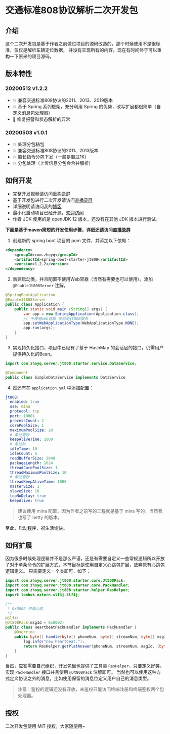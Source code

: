 # 交通标准808协议解析二次开发包

## 介绍

这个二次开发包是基于作者之前做过项目的源码改造的，那个时候使用不是很标准，仅仅是解析车辆定位数据，
并没有实现所有的内容。现在有时间终于可以重构一下原来的项目源码。

## 版本特性

### 20200512 v1.2.2

- :boom: 兼容交通标准808协议的2011、2013、2019版本
- :boom: 基于 Spring 系列框架，充分利用 Spring 的优势，改写扩展都很简单（自定义消息包处理器）
- :anger: 修复报警和状态解析的异常

### 20200503 v1.0.1

- :boom: 处理分包粘包
- :boom: 兼容交通标准808协议的2011、2013版本
- :boom: 超长指令分包下发（一般是超过1K）
- :boom: 分包处理（上传信息分包会合并解析）

## 如何开发

- 完整开发视频请访问[重构录屏](https://space.bilibili.com/37839961)
- 基于开发包进行二次开发请访问[直播录屏](https://www.bilibili.com/video/BV1cg4y167jW/)
- 详细说明请访问我的[博客](https://www.zhoyq.com/2020/05/30/%E8%BD%A6%E8%81%94%E7%BD%91/%E3%80%90JT808%E3%80%91Spring%20Boot%20Stater%20Jt808%20%E7%AE%80%E5%8D%95%E6%BA%90%E7%A0%81%E8%A7%A3%E8%AF%BB/)
- 最小化启动项目已经开源，[欢迎访问](https://github.com/zhoyq/jt808-server-starter)
- 作者 JDK 使用的是 openJDK 12 版本，还没有在其他 JDK 版本进行测试。

**下面是基于maven简短的开发使用步骤，详细还请访问[直播录屏](https://www.bilibili.com/video/BV1cg4y167jW/)**

1. 创建新的 spring boot 项目的 pom 文件，并添加以下依赖：

```xml
<dependency>
    <groupId>com.zhoyq</groupId>
    <artifactId>spring-boot-starter-jt808</artifactId>
    <version>1.2.2</version>
</dependency>
```

2. 新建启动类，并且配置不使用Web容器（当然有需要也可以使用）。添加 `@EnableJt808Server` 注解。

```java
@SpringBootApplication
@EnableJt808Server
public class Application {
    public static void main (String[] args) {
        var app = new SpringApplication(Application.class);
        // 不使用web容器 仅启动jt808服务
        app.setWebApplicationType(WebApplicationType.NONE);
        app.run(args);
    }
}
```

3. 实现持久化接口，项目中已经有了基于 HashMap 的会话层的接口，仍需用户提供持久化的Bean。

```java
import com.zhoyq.server.jt808.starter.service.DataService;

@Component
public class SimpleDataService implements DataService
```

4. 然还有在 `application.yml` 中添加配置：

```yaml
jt808:
  enabled: true
  use: mina
  protocol: tcp
  port: 10001
  processCount: 2
  corePoolSize: 1
  maximumPoolSize: 10
  # 单位毫秒
  keepAliveTime: 1000
  # 单位秒
  idleTime: 10
  idleCount: 6
  readBufferSize: 2048
  packageLength: 1024
  threadCorePoolSize: 1
  threadMaximumPoolSize: 10
  # 单位毫秒
  threadKeepAliveTime: 1000
  masterSize: 1
  slaveSize: 10
  tcpNoDelay: true
  keepAlive: true
```

> 建议使用 mina 配置，因为作者之前写的工程就是基于 mina 写的，当然我也写了 netty 的版本。

至此，启动程序，祝生活愉快。

## 如何扩展

因为很多时候处理逻辑并不是那么严谨，还是有需要自定义一些常规逻辑所以开放了对于单条命令的扩展方式，本节目标是使用自定义心跳包扩展，放弃原有心跳包逻辑定义。
只需要定义一个类即可，如下：

```java
import com.zhoyq.server.jt808.starter.core.Jt808Pack;
import com.zhoyq.server.jt808.starter.core.PackHandler;
import com.zhoyq.server.jt808.starter.helper.ResHelper;
import lombok.extern.slf4j.Slf4j;

/**
 * 0x0002 终端心跳
 */
@Slf4j
@Jt808Pack(msgId = 0x0002)
public class HeartbeatPackHandler implements PackHandler {
    @Override
    public byte[] handle(byte[] phoneNum, byte[] streamNum, byte[] msgId, byte[] msgBody) {
        log.info("new heartbeat.");
        return ResHelper.getPlatAnswer(phoneNum, streamNum, msgId, (byte) 0x00);
    }
}
```

当然，应答需要自己组织，开发包里也提供了工具类 `ResHelper`，只要定义好类，实现 `PackHandler` 接口并且使用 `@Jt808Pack` 注解即可。
当然也可以使用这种方式定义协议之外的消息，比如使用保留的消息位定义用户自己的消息类型。

> 注意：鉴权的逻辑还没有开放，未鉴权只能访问终端注册和终端鉴权两个包处理器。

## 授权

二次开发包使用 MIT 授权，大家随便用~
